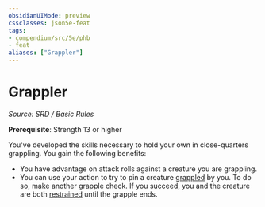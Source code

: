 ```yaml
---
obsidianUIMode: preview
cssclasses: json5e-feat
tags:
- compendium/src/5e/phb
- feat
aliases: ["Grappler"]
---
```

# Grappler
*Source: SRD / Basic Rules*  

**Prerequisite**: Strength 13 or higher

You've developed the skills necessary to hold your own in close-quarters grappling. You gain the following benefits:

- You have advantage on attack rolls against a creature you are grappling.  
- You can use your action to try to pin a creature [grappled](rules/conditions.md#grappled) by you. To do so, make another grapple check. If you succeed, you and the creature are both [restrained](rules/conditions.md#restrained) until the grapple ends.